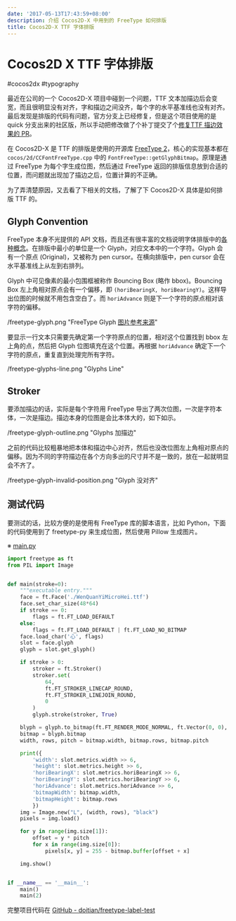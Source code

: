 ```yaml
---
date: '2017-05-13T17:43:59+08:00'
description: 介绍 Cocos2D-X 中用到的 FreeType 如何排版
title: Cocos2D-X TTF 字体排版
---
```


# Cocos2D X TTF 字体排版

#cocos2dx #typography

最近在公司的一个 Cocos2D-X 项目中碰到一个问题，TTF 文本加描边后会变宽，而且很明显没有对齐，字和描边之间没齐，每个字的水平基准线也没有对齐。最后发现是排版的代码有问题，官方分支上已经修复，但是这个项目使用的是 quick 分支出来的社区版，所以手动把修改做了个补丁提交了个[修复TTF 描边效果的 PR](https://github.com/u0u0/Quick-Cocos2dx-Community/pull/76)。

在 Cocos2D-X 是 TTF 的排版是使用的开源库 [FreeType 2](https://www.freetype.org/freetype2/docs/documentation.html)，核心的实现基本都在 `cocos/2d/CCFontFreeType.cpp` 中的 `FontFreeType::getGlyphBitmap`。原理是通过 FreeType 为每个字生成位图，然后通过 FreeType 返回的排版信息放到合适的位置，而问题就出现加了描边之后，位置计算的不正确。

为了弄清楚原因，又去看了下相关的文档，了解了下 Cocos2D-X 具体是如何排版 TTF 的。

<!--more-->

## Glyph Convention

FreeType 本身不光提供的 API 文档，而且还有很丰富的文档说明字体排版中的[各种概念](https://www.freetype.org/freetype2/docs/glyphs/index.html)。在排版中最小的单位是一个 Glyph，对应文本中的一个字符。Glyph 会有一个原点 (Original)，又被称为 pen cursor。在横向排版中，pen cursor 会在水平基准线上从左到右排列。

Glyph 中可见像素的最小包围框被称作 Bouncing Box (略作 bbox)。Bouncing Box 左上角相对原点会有一个偏移，即 `(horiBearingX, horiBearingY)`。这样导出位图的时候就不用包含空白了。而 `horiAdvance` 则是下一个字符的原点相对该字符的偏移。

/freetype-glyph.png "FreeType Glyph [图片参考来源](https://www.freetype.org/freetype2/docs/glyphs/glyphs-3.html)"


要显示一行文本只需要先确定第一个字符原点的位置，相对这个位置找到 bbox 左上角的点，然后把 Glyph 位图填充在这个位置。再根据 `horiAdvance` 确定下一个字符的原点，重复直到处理完所有字符。

/freetype-glyphs-line.png "Glyphs Line"

## Stroker

要添加描边的话，实际是每个字符用 FreeType 导出了两次位图，一次是字符本体，一次是描边。描边本身的位图是会比本体大的，如下如示。

/freetype-glyph-outline.png "Glyphs 加描边"

之前的代码比较粗暴地把本体和描边中心对齐，然后也没改位图左上角相对原点的偏移。因为不同的字符描边在各个方向多出的尺寸并不是一致的，放在一起就明显会不齐了。

/freetype-glyph-invalid-position.png "Glyph 没对齐"

## 测试代码

要测试的话，比较方便的是使用有 FreeType 库的脚本语言，比如 Python，下面的代码使用到了 freetype-py 来生成位图，然后使用 Pillow 生成图片。

※ [main.py](https://github.com/doitian/freetype-label-test/blob/master/main.py)

``` python
import freetype as ft
from PIL import Image


def main(stroke=0):
    """executable entry."""
    face = ft.Face('./WenQuanYiMicroHei.ttf')
    face.set_char_size(48*64)
    if stroke == 0:
        flags = ft.FT_LOAD_DEFAULT
    else:
        flags = ft.FT_LOAD_DEFAULT | ft.FT_LOAD_NO_BITMAP
    face.load_char('心', flags)
    slot = face.glyph
    glyph = slot.get_glyph()

    if stroke > 0:
        stroker = ft.Stroker()
        stroker.set(
            64,
            ft.FT_STROKER_LINECAP_ROUND,
            ft.FT_STROKER_LINEJOIN_ROUND,
            0
        )
        glyph.stroke(stroker, True)

    blyph = glyph.to_bitmap(ft.FT_RENDER_MODE_NORMAL, ft.Vector(0, 0), True)
    bitmap = blyph.bitmap
    width, rows, pitch = bitmap.width, bitmap.rows, bitmap.pitch

    print({
        'width': slot.metrics.width >> 6,
        'height': slot.metrics.height >> 6,
        'horiBearingX': slot.metrics.horiBearingX >> 6,
        'horiBearingY': slot.metrics.horiBearingY >> 6,
        'horiAdvance': slot.metrics.horiAdvance >> 6,
        'bitmapWidth': bitmap.width,
        'bitmapHeight': bitmap.rows
        })
    img = Image.new("L", (width, rows), "black")
    pixels = img.load()

    for y in range(img.size[1]):
        offset = y * pitch
        for x in range(img.size[0]):
            pixels[x, y] = 255 - bitmap.buffer[offset + x]

    img.show()


if __name__ == '__main__':
    main()
    main(2)
```

完整项目代码在 [GitHub - doitian/freetype-label-test](https://github.com/doitian/freetype-label-test)
